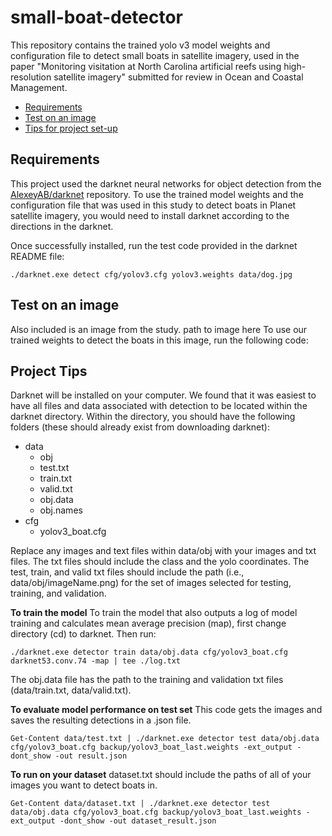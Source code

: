 # small-boat-detector
This repository contains the trained yolo v3 model weights and configuration file to detect small boats in satellite imagery, used in the paper "Monitoring visitation at North Carolina artificial reefs using high-resolution satellite imagery" submitted for review in Ocean and Coastal Management.

- [Requirements](#Requirements)
- [Test on an image](#Test-on-an-image)
- [Tips for project set-up](#Project-Tips)


## Requirements
This project used the darknet neural networks for object detection from the [AlexeyAB/darknet](https://github.com/AlexeyAB/darknet) repository. To use the trained model weights and the configuration file that was used in this study to detect boats in Planet satellite imagery, you would need to install darknet according to the directions in the darknet.

Once successfully installed, run the test code provided in the darknet README file:

  `./darknet.exe detect cfg/yolov3.cfg yolov3.weights data/dog.jpg`

## Test on an image
Also included is an image from the study. 
path to image here
To use our trained weights to detect the boats in this image, run the following code:

## Project Tips
Darknet will be installed on your computer. We found that it was easiest to have all files and data associated with detection to be located within the darknet directory. Within the directory, you should have the following folders (these should already exist from downloading darknet):
- data
  - obj
  - test.txt
  - train.txt
  - valid.txt
  - obj.data
  - obj.names
- cfg
  - yolov3_boat.cfg

Replace any images and text files within data/obj with your images and txt files. The txt files should include the class and the yolo coordinates. The test, train, and valid txt files should include the path (i.e., data/obj/imageName.png) for the set of images selected for testing, training, and validation.

**To train the model**
To train the model that also outputs a log of model training and calculates mean average precision (map), first change directory (cd) to darknet. Then run:

`./darknet.exe detector train data/obj.data cfg/yolov3_boat.cfg darknet53.conv.74 -map | tee ./log.txt`

The obj.data file has the path to the training and validation txt files (data/train.txt, data/valid.txt).

**To evaluate model performance on test set**
This code gets the images and saves the resulting detections in a .json file.

`Get-Content data/test.txt | ./darknet.exe detector test data/obj.data cfg/yolov3_boat.cfg backup/yolov3_boat_last.weights -ext_output -dont_show -out result.json`

**To run on your dataset**
dataset.txt should include the paths of all of your images you want to detect boats in.

`Get-Content data/dataset.txt | ./darknet.exe detector test data/obj.data cfg/yolov3_boat.cfg backup/yolov3_boat_last.weights -ext_output -dont_show -out dataset_result.json`

